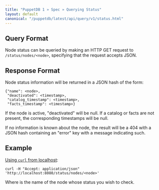 ```yaml
---
title: "PuppetDB 1 » Spec » Querying Status"
layout: default
canonical: "/puppetdb/latest/api/query/v1/status.html"
---
```


## Query Format

Node status can be queried by making an HTTP GET request to `/status/nodes/<node>`,
specifying that the request accepts JSON.

## Response Format

Node status information will be returned in a JSON hash of the form:

    {"name": <node>,
     "deactivated": <timestamp>,
     "catalog_timestamp": <timestamp>,
     "facts_timestamp": <timestamp>}

If the node is active, "deactivated" will be null. If a catalog or facts are
not present, the corresponding timestamps will be null.

If no information is known about the node, the result will be a 404 with a JSON
hash containing an "error" key with a message indicating such.

## Example

[Using `curl` from localhost](./spec_curl.html#using-curl-from-localhost-non-sslhttp):

    curl -H "Accept: application/json" 'http://localhost:8080/status/nodes/<node>'

Where <node> is the name of the node whose status you wish to check.
